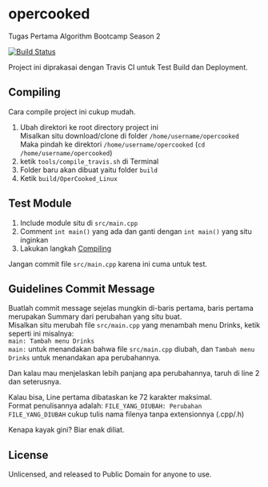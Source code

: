 # opercooked
Tugas Pertama Algorithm Bootcamp Season 2

[![Build Status](https://travis-ci.com/noaione/opercooked.svg?branch=master)](https://travis-ci.com/noaione/opercooked)

Project ini diprakasai dengan Travis CI untuk Test Build dan Deployment.

## Compiling
Cara compile project ini cukup mudah.

1. Ubah direktori ke root directory project ini<br>
    Misalkan situ download/clone di folder `/home/username/opercooked`<br>
    Maka pindah ke direktori `/home/username/opercooked` (`cd /home/username/opercooked`)
2. ketik `tools/compile_travis.sh` di Terminal
3. Folder baru akan dibuat yaitu folder `build`
4. Ketik `build/OperCooked_Linux`

## Test Module
1. Include module situ di `src/main.cpp`
2. Comment `int main()` yang ada dan ganti dengan `int main()` yang situ inginkan
3. Lakukan langkah [Compiling](#compiling)

Jangan commit file `src/main.cpp` karena ini cuma untuk test.

## Guidelines Commit Message
Buatlah commit message sejelas mungkin di-baris pertama, baris pertama merupakan Summary dari perubahan yang situ buat.<br>
Misalkan situ merubah file `src/main.cpp` yang menambah menu Drinks, ketik seperti ini misalnya:<br>
`main: Tambah menu Drinks`<br>
`main:` untuk menandakan bahwa file `src/main.cpp` diubah, dan `Tambah menu Drinks` untuk menandakan apa perubahannya.

Dan kalau mau menjelaskan lebih panjang apa perubahannya, taruh di line 2 dan seterusnya.

Kalau bisa, Line pertama dibataskan ke 72 karakter maksimal.<br>
Format penulisannya adalah: `FILE_YANG_DIUBAH: Perubahan`<br>
`FILE_YANG_DIUBAH` cukup tulis nama filenya tanpa extensionnya (.cpp/.h)

Kenapa kayak gini? Biar enak diliat.

## License
Unlicensed, and released to Public Domain for anyone to use.
